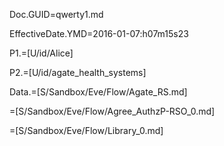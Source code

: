 Doc.GUID=qwerty1.md

EffectiveDate.YMD=2016-01-07:h07m15s23

P1.=[U/id/Alice]

P2.=[U/id/agate_health_systems]

Data.=[S/Sandbox/Eve/Flow/Agate_RS.md]

=[S/Sandbox/Eve/Flow/Agree_AuthzP-RSO_0.md]

=[S/Sandbox/Eve/Flow/Library_0.md]